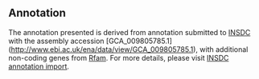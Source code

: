 
Annotation
----------

The annotation presented is derived from annotation submitted to
[INSDC](http://www.insdc.org) with the assembly accession [GCA\_009805785.1]
(http://www.ebi.ac.uk/ena/data/view/GCA_009805785.1),
with additional non-coding genes from
[Rfam](http://rfam.xfam.org/). For more details, please visit [INSDC
annotation import](http://ensemblgenomes.org/info/data/insdc_annotation).
